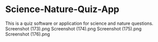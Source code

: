 # Science-Nature-Quiz-App
This is a quiz software or application for science and nature questions.
Screenshot (173).png
Screenshot (174).png
Screenshot (175).png
Screenshot (176).png